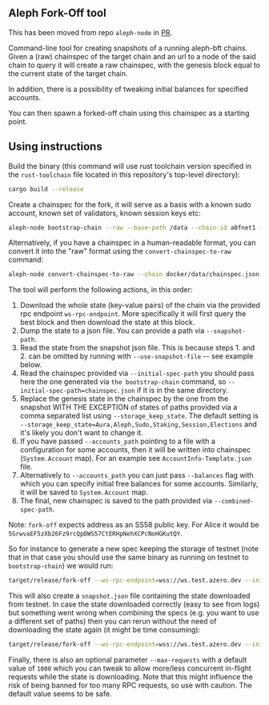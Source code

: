 ## Aleph Fork-Off tool

This has been moved from repo `aleph-node` in [PR](https://github.com/Cardinal-Cryptography/aleph-node/pull/1565).

Command-line tool for creating snapshots of a running aleph-bft chains. Given a (raw) chainspec of
the target chain and an url to a node of the said chain to query it will create a raw chainspec,
with the genesis block equal to the current state of the target chain.

In addition, there is a possibility of tweaking initial balances for specified accounts.

You can then spawn a forked-off chain using this chainspec as a starting point.

## Using instructions

Build the binary (this command will use rust toolchain version specified in the `rust-toolchain`
file located in this repository's top-level directory):

```bash
cargo build --release
```

Create a chainspec for the fork, it will serve as a basis with a known sudo account, known set of
validators, known session keys etc:

```bash
aleph-node bootstrap-chain --raw --base-path /data --chain-id a0fnet1 --account-ids <id1,id2,...>  --sudo-account-id <sudo_id> > chainspec.json
```

Alternatively, if you have a chainspec in a human-readable format, you can convert it into the "raw"
format using the `convert-chainspec-to-raw` command:

```bash
aleph-node convert-chainspec-to-raw --chain docker/data/chainspec.json
```

The tool will perform the following actions, in this order:

1. Download the whole state (key-value pairs) of the chain via the provided rpc
   endpoint `ws-rpc-endpoint`. More specifically it will first query the best block and then
   download the state at this block.
2. Dump the state to a json file. You can provide a path via `--snapshot-path`.
3. Read the state from the snapshot json file. This is because steps 1. and 2. can be omitted by
   running with `--use-snapshot-file` -- see example below.
4. Read the chainspec provided via `--initial-spec-path` you should pass here the one generated
   via `the bootstrap-chain` command, so `--initial-spec-path=chainspec.json` if it is in the same
   directory.
5. Replace the genesis state in the chainspec by the one from the snapshot WITH THE EXCEPTION of
   states of paths provided via a comma separated list using `--storage_keep_state`. The default
   setting is `--storage_keep_state=Aura,Aleph,Sudo,Staking,Session,Elections` and it's likely you
   don't want to change it.
6. If you have passed `--accounts_path` pointing to a file with a configuration for some accounts,
   then it will be written into chainspec (`System.Account` map). For an example
   see `AccountInfo-Template.json` file.
7. Alternatively to `--accounts_path` you can just pass `--balances` flag with which you can specify
   initial free balances for some accounts. Similarly, it will be saved to `System.Account` map.
8. The final, new chainspec is saved to the path provided via `--combined-spec-path`.

Note: `fork-off` expects address as an SS58 public key. For Alice it would
be `5GrwvaEF5zXb26Fz9rcQpDWS57CtERHpNehXCPcNoHGKutQY`.

So for instance to generate a new spec keeping the storage of testnet (note that in that case you
should use the same binary as running on testnet to `bootstrap-chain`) we would run:

```bash
target/release/fork-off --ws-rpc-endpoint=wss://ws.test.azero.dev --initial-spec-path=chainspec.json --combined-spec-path=combined.json --balances 5GrwvaEF5zXb26Fz9rcQpDWS57CtERHpNehXCPcNoHGKutQY=1000000000000000
```

This will also create a `snapshot.json` file containing the state downloaded from testnet. In case
the state downloaded correctly (easy to see from logs) but something went wrong when combining the
specs (e.g. you want to use a different set of paths) then you can rerun without the need of
downloading the state again (it might be time consuming):

```bash
target/release/fork-off --ws-rpc-endpoint=wss://ws.test.azero.dev --initial-spec-path=chainspec.json --combined-spec-path=combined.json --use-snapshot-file
```

Finally, there is also an optional parameter `--max-requests` with a default value of `1000` which
you can tweak to allow more/less concurrent in-flight requests while the state is downloading. Note
that this might influence the risk of being banned for too many RPC requests, so use with caution.
The default value seems to be safe.
